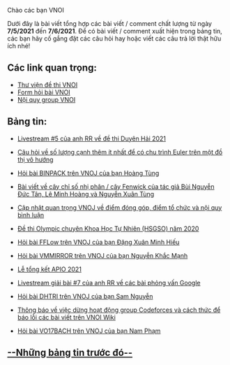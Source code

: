 Chào các bạn VNOI 

Dưới đây là bài viết tổng hợp các bài viết / comment chất lượng từ ngày **7/5/2021** đến **7/6/2021**. Để có bài viết / comment xuất hiện trong bảng tin, các bạn hãy cố gắng đặt các câu hỏi hay hoặc viết các câu trả lời thật hữu ích nhé! 

## Các link quan trọng:
* [Thư viện đề thi VNOI](https://drive.google.com/drive/folders/1LBcmCf7TEwKJeaIgDRk-BBkHQbkHyR3n?usp=sharing)
* [Form hỏi bài VNOI](https://www.facebook.com/groups/VNOIForum/permalink/3591035067583968/)
* [Nội quy group VNOI](https://www.facebook.com/groups/VNOIForum/permalink/3551923554828453/)

## Bảng tin:

* [Livestream #5 của anh RR về đề thi Duyên Hải 2021](https://www.facebook.com/101789198724846/videos/4427684463922354)

* [Câu hỏi về số lượng cạnh thêm ít nhất để có chu trình Euler trên một đồ thị vô hướng](https://www.facebook.com/groups/163215593699283/permalink/4202792879741514)

* [Hỏi bài BINPACK trên VNOJ của bạn Hoàng Tùng](https://www.facebook.com/groups/163215593699283/permalink/4214682825219186)

* [Bài viết về cây chỉ số nhị phân / cây Fenwick của tác giả Bùi Nguyễn Đức Tân, Lê Minh Hoàng và Nguyễn Xuân Tùng](https://www.facebook.com/groups/163215593699283/permalink/4220842464603222)

* [Cập nhật quan trọng VNOJ về điểm đóng góp, điểm tổ chức và nội quy bình luận](https://www.facebook.com/groups/163215593699283/permalink/4224093234278145)

* [Đề thi Olympic chuyên Khoa Học Tự Nhiên (HSGSO) năm 2020](https://www.facebook.com/groups/163215593699283/permalink/4231623430191792)

* [Hỏi bài FFLow trên VNOJ của bạn Đặng Xuân Minh Hiếu](https://www.facebook.com/groups/163215593699283/permalink/4231932873494181)

* [Hỏi bài VMMIRROR trên VNOJ của bạn Nguyễn Khắc Mạnh](https://www.facebook.com/groups/163215593699283/permalink/4249431928410942)

* [Lễ tổng kết APIO 2021](https://www.facebook.com/groups/163215593699283/permalink/4256966207657514)

* [Livestream giải bài #7 của anh RR về các bài phỏng vấn Google](https://www.facebook.com/101789198724846/videos/299237121846339)

* [Hỏi bài DHTRI trên VNOJ của bạn Sam Nguyễn](https://www.facebook.com/groups/163215593699283/permalink/4267672596586875)

* [Thông báo về việc dừng hoạt động group Codeforces và cách thức để báo lỗi các bài viết trên VNOI Wiki](https://www.facebook.com/groups/163215593699283/permalink/4281713655182769)

* [Hỏi bài VO17BACH trên VNOJ của bạn Nam Phạm](https://www.facebook.com/groups/163215593699283/permalink/4287471297940338)

## [--Những bảng tin trước đó--](https://vnoi.info/wiki/news-bulletin/T%E1%BB%95ng%20h%E1%BB%A3p%20b%E1%BA%A3ng%20tin%20VNOI.md)

